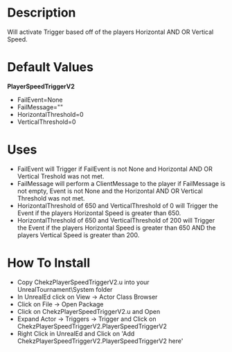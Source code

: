 Description
===============

Will activate Trigger based off of the players Horizontal AND OR Vertical Speed.

Default Values
===============

**PlayerSpeedTriggerV2**
- FailEvent=None
- FailMessage=""
- HorizontalThreshold=0
- VerticalThreshold=0

Uses
===============

- FailEvent will Trigger if FailEvent is not None and Horizontal AND OR Vertical Treshold was not met.
- FailMessage will perform a ClientMessage to the player if FailMessage is not empty, Event is not None and the Horizontal AND OR Vertical Threshold was not met.
- HorizontalThreshold of 650 and VerticalThreshold of 0 will Trigger the Event if the players Horizontal Speed is greater than 650.
- HorizontalThreshold of 650 and VerticalThreshold of 200 will Trigger the Event if the players Horizontal Speed is greater than 650 AND the players Vertical Speed is greater than 200.

How To Install
===============

- Copy ChekzPlayerSpeedTriggerV2.u into your UnrealTournament\\System folder
- In UnrealEd click on View -> Actor Class Browser
- Click on File -> Open Package
- Click on ChekzPlayerSpeedTriggerV2.u and Open
- Expand Actor -> Triggers -> Trigger and Click on ChekzPlayerSpeedTriggerV2.PlayerSpeedTriggerV2
- Right Click in UnrealEd and Click on 'Add ChekzPlayerSpeedTriggerV2.PlayerSpeedTriggerV2 here'
